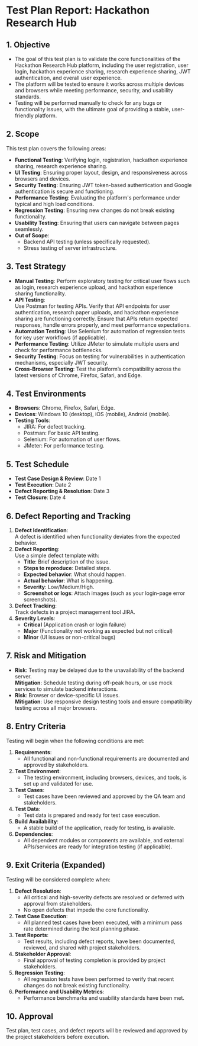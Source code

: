 # Test Plan Report: Hackathon Research Hub

## 1. Objective
- The goal of this test plan is to validate the core functionalities of the Hackathon Research Hub platform, including the user registration, user login, hackathon experience sharing, research experience sharing, JWT authentication, and overall user experience.  
- The platform will be tested to ensure it works across multiple devices and browsers while meeting performance, security, and usability standards.  
- Testing will be performed manually to check for any bugs or functionality issues, with the ultimate goal of providing a stable, user-friendly platform.

## 2. Scope
This test plan covers the following areas:

- **Functional Testing**: Verifying login, registration, hackathon experience sharing, research experience sharing.
- **UI Testing**: Ensuring proper layout, design, and responsiveness across browsers and devices.
- **Security Testing**: Ensuring JWT token-based authentication and Google authentication is secure and functioning.
- **Performance Testing**: Evaluating the platform's performance under typical and high load conditions.
- **Regression Testing**: Ensuring new changes do not break existing functionality.
- **Usability Testing**: Ensuring that users can navigate between pages seamlessly.
- **Out of Scope**:
  - Backend API testing (unless specifically requested).
  - Stress testing of server infrastructure.

## 3. Test Strategy

- **Manual Testing**: Perform exploratory testing for critical user flows such as login, research experience upload, and hackathon experience sharing functionality.
- **API Testing**:  
  Use Postman for testing APIs. Verify that API endpoints for user authentication, research paper uploads, and hackathon experience sharing are functioning correctly. Ensure that APIs return expected responses, handle errors properly, and meet performance expectations.
- **Automation Testing**: Use Selenium for automation of regression tests for key user workflows (if applicable).
- **Performance Testing**: Utilize JMeter to simulate multiple users and check for performance bottlenecks.
- **Security Testing**: Focus on testing for vulnerabilities in authentication mechanisms, especially JWT security.
- **Cross-Browser Testing**: Test the platform’s compatibility across the latest versions of Chrome, Firefox, Safari, and Edge.

## 4. Test Environments

- **Browsers**: Chrome, Firefox, Safari, Edge.
- **Devices**: Windows 10 (desktop), iOS (mobile), Android (mobile).
- **Testing Tools**:
  - JIRA: For defect tracking.
  - Postman: For basic API testing.
  - Selenium: For automation of user flows.
  - JMeter: For performance testing.

## 5. Test Schedule

- **Test Case Design & Review**: Date 1
- **Test Execution**: Date 2
- **Defect Reporting & Resolution**: Date 3
- **Test Closure**: Date 4

## 6. Defect Reporting and Tracking

1. **Defect Identification**:  
   A defect is identified when functionality deviates from the expected behavior.
2. **Defect Reporting**:  
   Use a simple defect template with:
   - **Title**: Brief description of the issue.
   - **Steps to reproduce**: Detailed steps.
   - **Expected behavior**: What should happen.
   - **Actual behavior**: What is happening.
   - **Severity**: Low/Medium/High.
   - **Screenshot or logs**: Attach images (such as your login-page error screenshots).
3. **Defect Tracking**:  
   Track defects in a project management tool JIRA.
4. **Severity Levels**:
   - **Critical** (Application crash or login failure)
   - **Major** (Functionality not working as expected but not critical)
   - **Minor** (UI issues or non-critical bugs)

## 7. Risk and Mitigation

- **Risk**: Testing may be delayed due to the unavailability of the backend server.  
  **Mitigation**: Schedule testing during off-peak hours, or use mock services to simulate backend interactions.
- **Risk**: Browser or device-specific UI issues.  
  **Mitigation**: Use responsive design testing tools and ensure compatibility testing across all major browsers.

## 8. Entry Criteria
Testing will begin when the following conditions are met:

1. **Requirements**:
   - All functional and non-functional requirements are documented and approved by stakeholders.
2. **Test Environment**:
   - The testing environment, including browsers, devices, and tools, is set up and validated for use.
3. **Test Cases**:
   - Test cases have been reviewed and approved by the QA team and stakeholders.
4. **Test Data**:
   - Test data is prepared and ready for test case execution.
5. **Build Availability**:
   - A stable build of the application, ready for testing, is available.
6. **Dependencies**:
   - All dependent modules or components are available, and external APIs/services are ready for integration testing (if applicable).

## 9. Exit Criteria (Expanded)
Testing will be considered complete when:

1. **Defect Resolution**:
   - All critical and high-severity defects are resolved or deferred with approval from stakeholders.
   - No open defects that impede the core functionality.
2. **Test Case Execution**:
   - All planned test cases have been executed, with a minimum pass rate determined during the test planning phase.
3. **Test Reports**:
   - Test results, including defect reports, have been documented, reviewed, and shared with project stakeholders.
4. **Stakeholder Approval**:
   - Final approval of testing completion is provided by project stakeholders.
5. **Regression Testing**:
   - All regression tests have been performed to verify that recent changes do not break existing functionality.
6. **Performance and Usability Metrics**:
   - Performance benchmarks and usability standards have been met.

## 10. Approval
Test plan, test cases, and defect reports will be reviewed and approved by the project stakeholders before execution.
